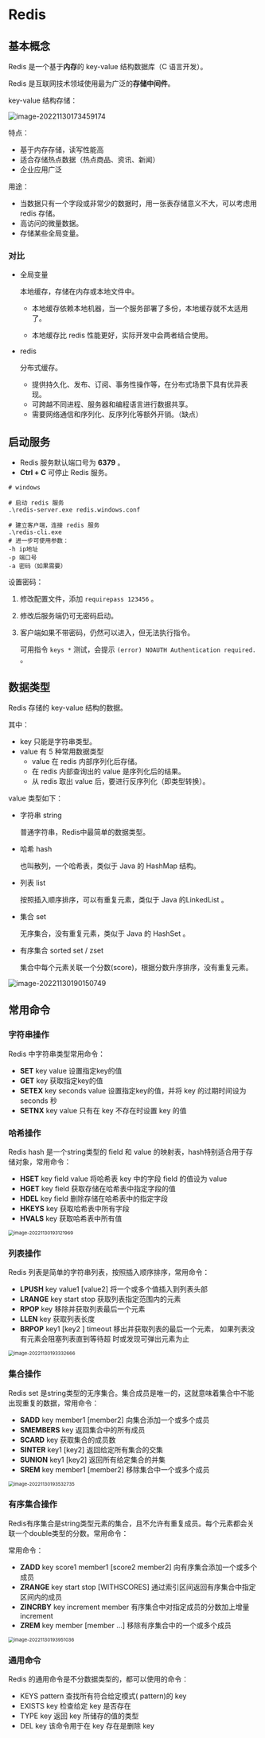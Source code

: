 # Redis

## 基本概念

Redis 是一个基于**内存**的 key-value 结构数据库（C 语言开发）。

Redis 是互联网技术领域使用最为广泛的**存储中间件**。

key-value 结构存储：

![image-20221130173459174](images/Redis/image-20221130173459174.png) 

特点：

- 基于内存存储，读写性能高  
- 适合存储热点数据（热点商品、资讯、新闻）
- 企业应用广泛

用途：

- 当数据只有一个字段或非常少的数据时，用一张表存储意义不大，可以考虑用 redis 存储。
- 高访问的微量数据。
- 存储某些全局变量。

### 对比

- 全局变量

	本地缓存，存储在内存或本地文件中。

	- 本地缓存依赖本地机器，当一个服务部署了多份，本地缓存就不太适用了。

	- 本地缓存比 redis 性能更好，实际开发中会两者结合使用。

- redis

	分布式缓存。

	- 提供持久化、发布、订阅、事务性操作等，在分布式场景下具有优异表现。
	- 可跨越不同进程、服务器和编程语言进行数据共享。
	- 需要网络通信和序列化、反序列化等额外开销。（缺点）

## 启动服务

- Redis 服务默认端口号为 **6379** 。
- **Ctrl + C** 可停止 Redis 服务。

```shell
# windows

# 启动 redis 服务
.\redis-server.exe redis.windows.conf

# 建立客户端，连接 redis 服务
.\redis-cli.exe
# 进一步可使用参数：
-h ip地址
-p 端口号
-a 密码（如果需要）
```

设置密码：

1. 修改配置文件，添加 `requirepass 123456` 。

2. 修改后服务端仍可无密码启动。

3. 客户端如果不带密码，仍然可以进入，但无法执行指令。

	可用指令 `keys *` 测试，会提示 `(error) NOAUTH Authentication required.` 。

## 数据类型

Redis 存储的 key-value 结构的数据。

其中：

- key 只能是字符串类型。
- value 有 5 种常用数据类型
	- value 在 redis 内部序列化后存储。
	- 在 redis 内部查询出的 value 是序列化后的结果。
	- 从 redis 取出 value 后，要进行反序列化（即类型转换）。

value 类型如下：

- 字符串 string

	普通字符串，Redis中最简单的数据类型。

- 哈希 hash

	也叫散列，一个哈希表，类似于 Java 的 HashMap 结构。

- 列表 list

	按照插入顺序排序，可以有重复元素，类似于 Java 的LinkedList 。

- 集合 set

	无序集合，没有重复元素，类似于 Java 的 HashSet 。

- 有序集合 sorted set / zset

	集合中每个元素关联一个分数(score)，根据分数升序排序，没有重复元素。

<img src="images/Redis/image-20221130190150749.png" alt="image-20221130190150749"  /> 

## 常用命令

### 字符串操作

Redis 中字符串类型常用命令：

- **SET** key value 			    设置指定key的值
- **GET** key                                        获取指定key的值
- **SETEX** key seconds value         设置指定key的值，并将 key 的过期时间设为 seconds 秒
- **SETNX** key value                        只有在 key    不存在时设置 key 的值

### 哈希操作

Redis hash 是一个string类型的 field 和 value 的映射表，hash特别适合用于存储对象，常用命令：

- **HSET** key field value             将哈希表 key 中的字段 field 的值设为 value
- **HGET** key field                       获取存储在哈希表中指定字段的值
- **HDEL** key field                       删除存储在哈希表中的指定字段
- **HKEYS** key                              获取哈希表中所有字段
- **HVALS** key                              获取哈希表中所有值

<img src="images/Redis/image-20221130193121969.png" alt="image-20221130193121969" style="zoom: 67%;" /> 

### 列表操作

Redis 列表是简单的字符串列表，按照插入顺序排序，常用命令：

- **LPUSH** key value1 [value2]         将一个或多个值插入到列表头部
- **LRANGE** key start stop                获取列表指定范围内的元素
- **RPOP** key                                       移除并获取列表最后一个元素
- **LLEN** key                                        获取列表长度
- **BRPOP** key1 [key2 ] timeout       移出并获取列表的最后一个元素， 如果列表没有元素会阻塞列表直到等待超    时或发现可弹出元素为止

<img src="images/Redis/image-20221130193332666.png" alt="image-20221130193332666" style="zoom: 67%;" /> 

### 集合操作

Redis set 是string类型的无序集合。集合成员是唯一的，这就意味着集合中不能出现重复的数据，常用命令：

- **SADD** key member1 [member2]            向集合添加一个或多个成员
- **SMEMBERS** key                                         返回集合中的所有成员
- **SCARD** key                                                  获取集合的成员数
- **SINTER** key1 [key2]                                   返回给定所有集合的交集
- **SUNION** key1 [key2]                                 返回所有给定集合的并集
- **SREM** key member1 [member2]            移除集合中一个或多个成员

<img src="images/Redis/image-20221130193532735.png" alt="image-20221130193532735" style="zoom: 67%;" /> 

### 有序集合操作

Redis有序集合是string类型元素的集合，且不允许有重复成员。每个元素都会关联一个double类型的分数。常用命令：

常用命令：

- **ZADD** key score1 member1 [score2 member2]     向有序集合添加一个或多个成员
- **ZRANGE** key start stop [WITHSCORES]                     通过索引区间返回有序集合中指定区间内的成员
- **ZINCRBY** key increment member                              有序集合中对指定成员的分数加上增量 increment
- **ZREM** key member [member ...]                                移除有序集合中的一个或多个成员

<img src="images/Redis/image-20221130193951036.png" alt="image-20221130193951036" style="zoom: 67%;" /> 

### 通用命令

Redis 的通用命令是不分数据类型的，都可以使用的命令：

- KEYS pattern 		查找所有符合给定模式( pattern)的 key 
- EXISTS key 		检查给定 key 是否存在
- TYPE key 		返回 key 所储存的值的类型
- DEL key 		该命令用于在 key 存在是删除 key

